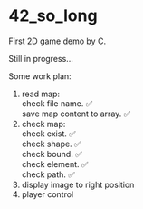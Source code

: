 # 42_so_long
First 2D game demo by C.

Still in progress...

Some work plan:
1) read map:  
   check file name.                ✅  
   save map content to array.      ✅  
2) check map:  
   check exist.                    ✅  
   check shape.                    ✅  
   check bound.                    ✅  
   check element.                  ✅  
   check path.                     ✅  
3) display image to right position  
4) player control  
   
